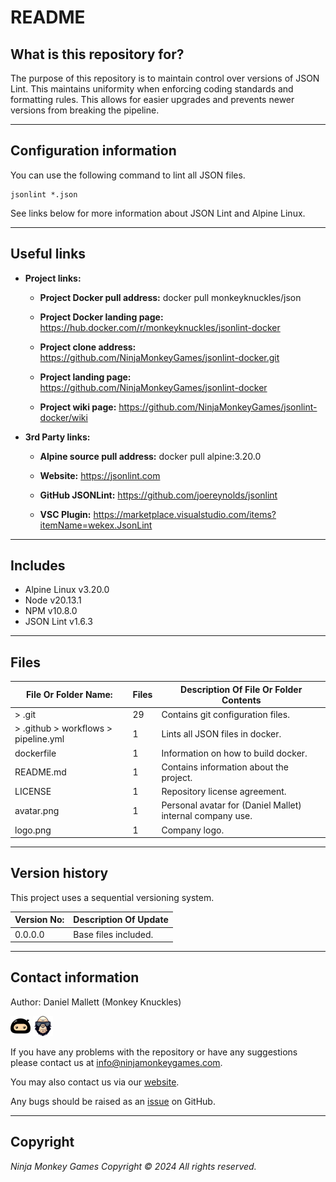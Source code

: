 # README #

## What is this repository for? ##

The purpose of this repository is to maintain control over versions of JSON Lint. This maintains uniformity when
enforcing coding standards and formatting rules. This allows for easier upgrades and prevents newer versions from
breaking the pipeline.

---

## Configuration information ##

You can use the following command to lint all JSON files.

```shell
jsonlint *.json
```

See links below for more information about JSON Lint and Alpine Linux.

---

## Useful links ##
  
* **Project links:**
  
  * **Project Docker pull address:**  docker pull monkeyknuckles/json

  * **Project Docker landing page:**  <https://hub.docker.com/r/monkeyknuckles/jsonlint-docker>
  * **Project clone address:**        <https://github.com/NinjaMonkeyGames/jsonlint-docker.git>
  * **Project landing page:**         <https://github.com/NinjaMonkeyGames/jsonlint-docker>
  * **Project wiki page:**            <https://github.com/NinjaMonkeyGames/jsonlint-docker/wiki>

* **3rd Party links:**

  * **Alpine source pull address:**   docker pull alpine:3.20.0

  * **Website:**          <https://jsonlint.com>
  * **GitHub JSONLint:**  <https://github.com/joereynolds/jsonlint>
  * **VSC Plugin:**       <https://marketplace.visualstudio.com/items?itemName=wekex.JsonLint>

---

## Includes ##

* Alpine Linux              v3.20.0
* Node                      v20.13.1
* NPM                       v10.8.0
* JSON Lint                 v1.6.3

---

## Files ##

| File Or Folder Name:                  | Files | Description Of File Or Folder Contents                               |
|---------------------------------------|-------|----------------------------------------------------------------------|
| > .git                                |   29  | Contains git configuration files.                                    |
| > .github > workflows > pipeline.yml  |   1   | Lints all JSON files in docker.                                      |
| dockerfile                            |   1   | Information on how to build docker.                                  |
| README.md                             |   1   | Contains information about the project.                              |
| LICENSE                               |   1   | Repository license agreement.                                        |
| avatar.png                            |   1   | Personal avatar for (Daniel Mallet) internal company use.            |
| logo.png                              |   1   | Company logo.                                                        |

---

## Version history ##

This project uses a sequential versioning system.

| Version No:    | Description Of Update                                                                               |
|----------------|-----------------------------------------------------------------------------------------------------|
| 0.0.0.0        | Base files included.                                                                                |

---

## Contact information ##

Author: Daniel Mallett (Monkey Knuckles)

![Ninja Monkey Games](logo.png "Logo")
![Monkey Knuckles](avatar.png "Avatar")

If you have any problems with the repository or have any suggestions please contact us at <info@ninjamonkeygames.com>.

You may also contact us via our [website](https://ninjamonkeygames.com).

Any bugs should be raised as an [issue](https://github.com/NinjaMonkeyGames/jsonlint-docker/issues) on GitHub.

---

## Copyright ##

*Ninja Monkey Games Copyright © 2024 All rights reserved.*
